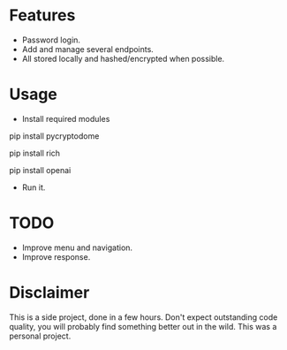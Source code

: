 Features
==========================
- Password login.
- Add and manage several endpoints.
- All stored locally and hashed/encrypted when possible.

Usage
==========================
- Install required modules
  
pip install pycryptodome

pip install rich

pip install openai

- Run it.

TODO
==========================
- Improve menu and navigation.
- Improve response.

Disclaimer
==========================
This is a side project, done in a few hours. Don't expect outstanding code quality, you will probably find something better out in the wild.
This was a personal project.
